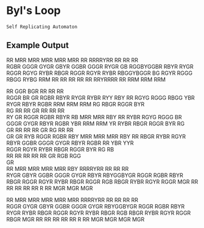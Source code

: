 # Byl's Loop
`Self Replicating Automaton`

## Example Output

   RR  MRR  MRR  MRR  MRR  MRR   RR       RRRRYRR   RR   RR   RR  
  RGBR GGGR GYGR GBYR GGBR GGGR RYGR GB  RGGBYGGBR RBYR RYGR RGGR 
  RGYG RYBR RBGR RGGR RGYR RYBR RBGGYBGGR  BG RGYR RGGG RBGG RYBG 
   RRM  RR   RR   RR   RR   RR   RRYRRRR       RR   RRM  RRM  RRM 

   RR   GGR  BGR                                    RR   RR   RR  
  RGGR   BR   GR                                   RGBR RBYR RYGR 
  RYBR  RYY  RBY  RR                               RGYG RGGG RBGG 
  YBR  RYGR RBYR RGBR                               RRM  RRM  RRM 
  RG   RBGR RGGR  BYR                                             
  RG    RR   RR    GR                               RR   RR   RR  
  RY               GR                              RGGR RGBR RBYR 
  RB   MRR  MRR   RBY  RR                          RYBR RGYG RGGG 
    BR GGGR GYGR RBYR RGBR                         YBR   RRM  RRM 
    YR RYBR RBGR RGGR  BYR                         RG             
    GR  RR   RR   RR    GR                         RG    RR   RR  
    GR                  GR                         RYB  RGGR RGBR 
   RBY MRR  MRR  MRR   RBY  RR                     RBGR RYBR RGYR 
  RBYR GGBR GGGR GYGR RBYR RGBR                     RR  YBR  YYR  
  RGGR RGYR RYBR RBGR RGGR  BYR                         RG   RB   
   RR   RR   RR   RR   RR    GR                         RGB  RGG  
                             GR                                   
   RR  MRR  MRR  MRR  MRR   RBY           RRRRYRR   RR   RR   RR  
  RYGR GBYR GGBR GGGR GYGR RBYR          RBYGGBYGR RGGR RGBR RBYR 
  RBGR RGGR RGYR RYBR RBGR RGGR          RGB  RBGR RYBR RGYR RGGR 
  MGR   RR   RR   RR   RR   RR            R    RR  MGR  MGR  MGR  

   RR  MRR  MRR  MRR  MRR  MRR       RRRRYRR   RR   RR   RR   RR  
  RGGR GYGR GBYR GGBR GGGR GYGR     RBYGGBYGR RGGR RGBR RBYR RYGR 
  RYBR RBGR RGGR RGYR RYBR RBGR     RGB  RBGR RYBR RGYR RGGR RBGR 
  MGR   RR   RR   RR   RR   RR       R    RR  MGR  MGR  MGR  MGR  
